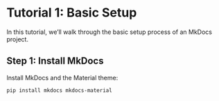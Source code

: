 # Tutorial 1: Basic Setup

In this tutorial, we’ll walk through the basic setup process of an MkDocs project.

## Step 1: Install MkDocs

Install MkDocs and the Material theme:

```bash
pip install mkdocs mkdocs-material
```